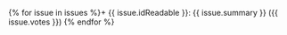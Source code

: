 {% for issue in issues %}+ {{ issue.idReadable }}: {{ issue.summary }} ({{ issue.votes }})
{% endfor %}
